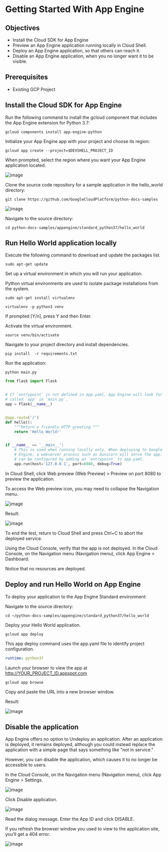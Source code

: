 # Getting Started With App Engine

## Objectives
- Install the Cloud SDK for App Engine
- Preview an App Engine application running locally in Cloud Shell.
- Deploy an App Engine application, so that others can reach it.
- Disable an App Engine application, when you no longer want it to be visible.

## Prerequisites
- Existing GCP Project

## Install the Cloud SDK for App Engine

Run the following command to install the gcloud component that includes the App Engine extension for Python 3.7:
```
gcloud components install app-engine-python
```

Initialize your App Engine app with your project and choose its region:
```
gcloud app create --project=$DEVSHELL_PROJECT_ID
```

When prompted, select the region where you want your App Engine application located.

![image](https://user-images.githubusercontent.com/35857179/78959163-ad004c00-7b1c-11ea-9dd3-b299118ea6a2.png)

Clone the source code repository for a sample application in the hello_world directory:
```
git clone https://github.com/GoogleCloudPlatform/python-docs-samples
```

![image](https://user-images.githubusercontent.com/35857179/78959206-cb664780-7b1c-11ea-86d2-8d5b532324c5.png)

Navigate to the source directory:
```
cd python-docs-samples/appengine/standard_python37/hello_world
```


## Run Hello World application locally

Execute the following command to download and update the packages list.
```
sudo apt-get update
```

Set up a virtual environment in which you will run your application.

Python virtual environments are used to isolate package installations from the system.
```
sudo apt-get install virtualenv
```

```
virtualenv -p python3 venv
```
If prompted [Y/n], press Y and then Enter.

Activate the virtual environment.
```
source venv/bin/activate
```

Navigate to your project directory and install dependencies.
```
pip install  -r requirements.txt
```

Run the application:
```
python main.py
```

```python
from flask import Flask


# If `entrypoint` is not defined in app.yaml, App Engine will look for an app
# called `app` in `main.py`.
app = Flask(__name__)


@app.route('/')
def hello():
    """Return a friendly HTTP greeting."""
    return 'Hello World!'


if __name__ == '__main__':
    # This is used when running locally only. When deploying to Google App
    # Engine, a webserver process such as Gunicorn will serve the app. This
    # can be configured by adding an `entrypoint` to app.yaml.
    app.run(host='127.0.0.1', port=8080, debug=True)
```

In Cloud Shell, click Web preview (Web Preview) > Preview on port 8080 to preview the application.

To access the Web preview icon, you may need to collapse the Navigation menu.

![image](https://user-images.githubusercontent.com/35857179/78959274-09fc0200-7b1d-11ea-9d43-602fe08c3d96.png)

Result:

![image](https://user-images.githubusercontent.com/35857179/78959314-2435e000-7b1d-11ea-9f58-44db379b4fba.png)

To end the test, return to Cloud Shell and press Ctrl+C to abort the deployed service.

Using the Cloud Console, verify that the app is not deployed. In the Cloud Console, on the Navigation menu (Navigation menu), click App Engine > Dashboard.

Notice that no resources are deployed.

## Deploy and run Hello World on App Engine

To deploy your application to the App Engine Standard environment:

Navigate to the source directory:
```
cd ~/python-docs-samples/appengine/standard_python37/hello_world
```

Deploy your Hello World application.
```
gcloud app deploy
```

This app deploy command uses the app.yaml file to identify project configuration.

```yml
runtime: python37
```

Launch your browser to view the app at http://YOUR_PROJECT_ID.appspot.com
```
gcloud app browse
```

Copy and paste the URL into a new browser window.

Result:

![image](https://user-images.githubusercontent.com/35857179/78959494-b0e09e00-7b1d-11ea-932a-f3035988e62d.png)

## Disable the application

App Engine offers no option to Undeploy an application. After an application is deployed, it remains deployed, although you could instead replace the application with a simple page that says something like "not in service."

However, you can disable the application, which causes it to no longer be accessible to users.

In the Cloud Console, on the Navigation menu (Navigation menu), click App Engine > Settings.

![image](https://user-images.githubusercontent.com/35857179/78959524-c8b82200-7b1d-11ea-8775-d0278e74b1a1.png)

Click Disable application.

![image](https://user-images.githubusercontent.com/35857179/78959550-d8d00180-7b1d-11ea-85f5-82bb6a29e5f7.png)

Read the dialog message. Enter the App ID and click DISABLE.

If you refresh the browser window you used to view to the application site, you'll get a 404 error.

![image](https://user-images.githubusercontent.com/35857179/78959572-ebe2d180-7b1d-11ea-8294-24527e700047.png)